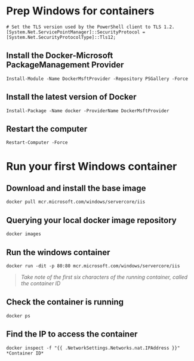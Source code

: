 # Prep Windows for containers

```
# Set the TLS version used by the PowerShell client to TLS 1.2.
[System.Net.ServicePointManager]::SecurityProtocol = [System.Net.SecurityProtocolType]::Tls12;
```

## Install the Docker-Microsoft PackageManagement Provider

```
Install-Module -Name DockerMsftProvider -Repository PSGallery -Force
```

## Install the latest version of Docker

```
Install-Package -Name docker -ProviderName DockerMsftProvider
```

## Restart the computer

```
Restart-Computer -Force
```

# Run your first Windows container

## Download and install the base image

```
docker pull mcr.microsoft.com/windows/servercore/iis
```

## Querying your local docker image repository

```
docker images
```

## Run the windows container

```
docker run -dit -p 80:80 mcr.microsoft.com/windows/servercore/iis
```

> *Take note of the first six characters of the running container, called the container ID*

## Check the container is running

```
docker ps
```

## Find the IP to access the container

```
docker inspect -f "{{ .NetworkSettings.Networks.nat.IPAddress }}" *Container ID*
```
